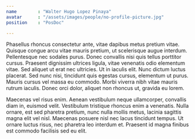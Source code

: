 ```yaml
---
name        : "Walter Hugo Lopez Pinaya"
avatar      : "/assets/images/people/no-profile-picture.jpg"
position    : "PosDoc"

---
```


Phasellus rhoncus consectetur ante, vitae dapibus metus pretium vitae. Quisque congue arcu vitae mauris pretium, ut scelerisque augue interdum. Pellentesque nec sodales purus. Donec convallis nisi quis tellus porttitor cursus. Praesent dignissim ultrices ligula, vitae venenatis odio elementum vitae. Sed aliquet ut erat nec ultricies. Ut in iaculis elit. Nunc dictum luctus placerat. Sed nunc nisi, tincidunt quis egestas cursus, elementum ut purus. Mauris cursus vel massa eu commodo. Morbi viverra nibh vitae mauris rutrum iaculis. Donec orci dolor, aliquet non rhoncus ut, gravida eu lorem.

Maecenas vel risus enim. Aenean vestibulum neque ullamcorper, convallis diam in, euismod velit. Vestibulum tristique rhoncus enim a venenatis. Nulla ornare, est sed pharetra pretium, nunc nulla mollis metus, lacinia sagittis magna elit vel nisl. Maecenas posuere nisl nec lacus tincidunt tempus. Ut ornare luctus risus, nec pharetra leo interdum et. Praesent id magna finibus est commodo facilisis sed eu elit.
